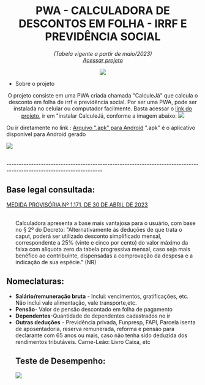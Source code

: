 <h1 text align="center">PWA - CALCULADORA DE DESCONTOS EM FOLHA - IRRF E PREVIDÊNCIA SOCIAL</h1>

<p text align="center"><i> (Tabela vigente a partir de maio/2023)<br>
<a href="https://renataverasventurim.github.io/Calculadora_de_pss_e_irrf_2023/" target:"_blank">Acessar projeto</a></i>

</p>
<p align="center">
  <img src="https://github.com/RenataVerasVenturim/Calculadora_de_pss_e_irrf_2023/assets/129551549/f61ffbd6-556d-4005-af6b-d6de45685dce">

<ul><li>Sobre o projeto</li></ul>
<p align="center">
  O projeto consiste em uma PWA criada chamada "CalculeJá" que calcula o desconto em folha de irrf e previdência social. Por ser uma PWA, pode ser instalada no celular ou computador facilmente. Basta acessar o <a href="https://renataverasventurim.github.io/Calculadora_de_pss_e_irrf_2023/" target:"_blank">link do projeto</a></i>, ir em "instalar CalculeJá, conforme a imagem abaixo:
  <img src="https://github.com/RenataVerasVenturim/Calculadora_de_pss_e_irrf_2023/assets/129551549/86f17f2e-4f8c-4f7e-b285-2b723f2f1936">

Ou ir diretamente no link : <a href="https://drive.google.com/u/0/uc?id=1q7-pgNS9HrfhhMs0eljFYZkYbYxkPVza&export=download">Arquivo ".apk" para Android</a>
".apk" é o aplicativo disponível para Android gerado

  <img src="https://github.com/RenataVerasVenturim/Calculadora_de_pss_e_irrf_2023/assets/129551549/6221ce1f-04f0-4fc0-bde9-abd5f77f09a5">

</p>
<br>
  ---------------------------------------------------------------------------------------------------------------------
<br>
<h2>
Base legal consultada: </ul></h2><a href="https://www.camara.leg.br/proposicoesWeb/prop_mostrarintegra?codteor=2266365">MEDIDA PROVISÓRIA Nº 1.171, DE 30 DE ABRIL DE 2023</a>
   <ul><br> Calculadora apresenta a base mais vantajosa para o usuário, com base no § 2º do Decreto: "Alternativamente às deduções de que trata o caput, poderá ser utilizado
desconto simplificado mensal, correspondente a 25% (vinte e cinco por cento) do
valor máximo da faixa com alíquota zero da tabela progressiva mensal, caso seja
mais benéfico ao contribuinte, dispensadas a comprovação da despesa e a
indicação de sua espécie." (NR)
   </ul>


<h2>Nomeclaturas:</h2>
<ul><li><b>Salário/remuneração bruta</b> - Inclui: vencimentos, gratificações, etc. Não inclui vale alimentação, vale transporte,etc.
</li>
<li><b>Pensão</b>- Valor de pensão descontado em folha de pagamento</li>
<li><b>Dependentes</b>-Quantidade de dependentes cadastrados no ir</li>
<li><b>Outras deduções</b> - Previdência privada, Funpresp, FAPI, Parcela isenta de aposentadoria, reserva remunerada, reforma e pensão para declarante com 65 anos ou mais, caso não tenha sido deduzida dos rendimentos tributáveis. Carne-Leão: Livro Caixa, etc</li>


<h2>Teste de Desempenho:</h2>


<img src="https://github.com/RenataVerasVenturim/Calculadora_de_pss_e_irrf_2023/assets/129551549/5c4720db-310a-4d7d-86b9-a706428125ab">

